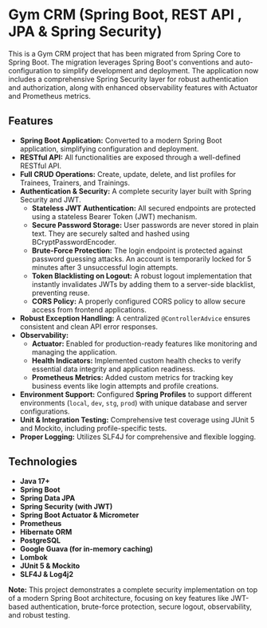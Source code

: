 # Gym CRM (Spring Boot, REST API , JPA & Spring Security)

This is a Gym CRM project that has been migrated from Spring Core to Spring Boot. The migration leverages Spring Boot's conventions and auto-configuration to simplify development and deployment. The application now includes a comprehensive Spring Security layer for robust authentication and authorization, along with enhanced observability features with Actuator and Prometheus metrics.

## Features

- **Spring Boot Application:** Converted to a modern Spring Boot application, simplifying configuration and deployment.
- **RESTful API:** All functionalities are exposed through a well-defined RESTful API.
- **Full CRUD Operations:** Create, update, delete, and list profiles for Trainees, Trainers, and Trainings.
- **Authentication & Security:** A complete security layer built with Spring Security and JWT.
     - **Stateless JWT Authentication:** All secured endpoints are protected using a stateless Bearer Token (JWT) mechanism.
     - **Secure Password Storage:**  User passwords are never stored in plain text. They are securely salted and hashed using BCryptPasswordEncoder.
     - **Brute-Force Protection:** The login endpoint is protected against password guessing attacks. An account is temporarily locked for 5 minutes after 3 unsuccessful login attempts.
     - **Token Blacklisting on Logout:** A robust logout implementation that instantly invalidates JWTs by adding them to a server-side blacklist, preventing reuse.
     - **CORS Policy:** A properly configured CORS policy to allow secure access from frontend applications.
- **Robust Exception Handling:** A centralized `@ControllerAdvice` ensures consistent and clean API error responses.
- **Observability:**
    - **Actuator:** Enabled for production-ready features like monitoring and managing the application.
    - **Health Indicators:** Implemented custom health checks to verify essential data integrity and application readiness.
    - **Prometheus Metrics:** Added custom metrics for tracking key business events like login attempts and profile creations.
- **Environment Support:** Configured **Spring Profiles** to support different environments (`local`, `dev`, `stg`, `prod`) with unique database and server configurations.
- **Unit & Integration Testing:** Comprehensive test coverage using JUnit 5 and Mockito, including profile-specific tests.
- **Proper Logging:** Utilizes SLF4J for comprehensive and flexible logging.

## Technologies

- **Java 17+**
- **Spring Boot**
- **Spring Data JPA**
- **Spring Security (with JWT)**
- **Spring Boot Actuator & Micrometer**
- **Prometheus**
- **Hibernate ORM**
- **PostgreSQL**
- **Google Guava (for in-memory caching)**
- **Lombok**
- **JUnit 5 & Mockito**
- **SLF4J & Log4j2**

**Note:** This project demonstrates a complete security implementation on top of a modern Spring Boot architecture, focusing on key features like JWT-based authentication, brute-force protection, secure logout, observability, and robust testing.